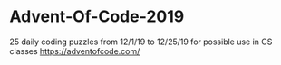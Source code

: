 # Advent-Of-Code-2019
25 daily coding puzzles from 12/1/19 to 12/25/19 for possible use in CS classes 
https://adventofcode.com/
